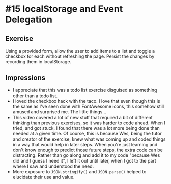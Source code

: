 # \#15 localStorage and Event Delegation

## Exercise
Using a provided form, allow the user to add items to a list and toggle a checkbox for each without refreshing the page. Persist the changes by recording them in localStorage.

## Impressions
- I appreciate that this was a todo list exercise disguised as something other than a todo list.
- I loved the checkbox hack with the taco. I love that even though this is the same as I've seen done with FontAwesome icons, this somehow still amused and surprised me. The little things...
- This video covered a lot of new stuff that required a bit of different thinking than previous exercises, so it was harder to code ahead. When I tried, and got stuck, I found that there was a lot more being done than needed at a given time. Of course, this is because Wes, being the tutor and creator of the exercise, knew what was coming up and coded things in a way that would help in later steps. When you're just learning and don't know enough to predict those future steps, the extra code can be distracting. Rather than go along and add it to my code "because Wes did and I guess I need it", I left it out until later, when I got to the part where I saw and understood the need.
- More exposure to `JSON.stringify()` and `JSON.parse()` helped to elucidate their use and value.
